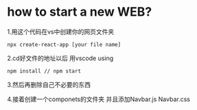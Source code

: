 # how to start a new WEB?  
1.用这个代码在vs中创建你的网页文件夹
```  
npx create-react-app [your file name]  
```
2.cd好文件的地址以后 用vscode using 
``` 
npm install // npm start  
```
3.然后再删除自己不必要的东西

4.接着创建一个componets的文件夹 并且添加Navbar.js Navbar.css
